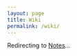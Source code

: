 ```yaml
---
layout: page
title: Wiki
permalink: /wiki/
---
```


<script>
  window.location.href = "/";
</script>

<p>Redirecting to <a href="/">Notes</a>...</p>
